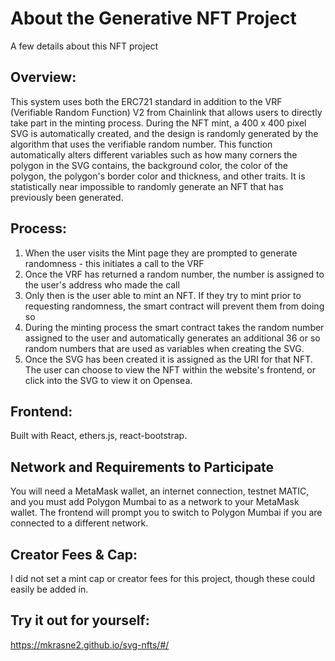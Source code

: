 # About the Generative NFT Project

A few details about this NFT project

## Overview:

This system uses both the ERC721 standard in addition to the VRF (Verifiable Random Function) V2 from Chainlink that allows users to directly take part in the minting process. During the NFT mint, a 400 x 400 pixel SVG is automatically created, and the design is randomly generated by the algorithm that uses the verifiable random number. This function automatically alters different variables such as how many corners the polygon in the SVG contains, the background color, the color of the polygon, the polygon's border color and thickness, and other traits. It is statistically near impossible to randomly generate an NFT that has previously been generated.


## Process:

1. When the user visits the Mint page they are prompted to generate randomness - this initiates a call to the VRF
2. Once the VRF has returned a random number, the number is assigned to the user's address who made the call
3. Only then is the user able to mint an NFT. If they try to mint prior to requesting randomness, the smart contract will prevent them from doing so
4. During the minting process the smart contract takes the random number assigned to the user and automatically generates an additional 36 or so random numbers that are used as variables when creating the SVG.
5. Once the SVG has been created it is assigned as the URI for that NFT. The user can choose to view the NFT within the website's frontend, or click into the SVG to view it on Opensea.

## Frontend:

Built with React, ethers.js, react-bootstrap.

## Network and Requirements to Participate

You will need a MetaMask wallet, an internet connection, testnet MATIC, and you must add Polygon Mumbai to as a network to your MetaMask wallet. The frontend will prompt you to switch to Polygon Mumbai if you are connected to a different network.

## Creator Fees & Cap:

I did not set a mint cap or creator fees for this project, though these could easily be added in.

 ## Try it out for yourself:

 https://mkrasne2.github.io/svg-nfts/#/
